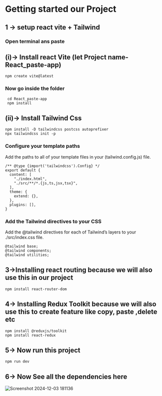 # Getting started our Project 
## 1 -> setup react vite + Tailwind 
### Open terminal ans paste
## (i)-> Install react Vite (let Project name- React_paste-app)
```
npm create vite@latest
```
###  Now go inside the folder 
```
 cd React_paste-app
 npm install
```
## (ii)-> Install Tailwind Css
```
npm install -D tailwindcss postcss autoprefixer
npx tailwindcss init -p
```
### Configure your template paths
 Add the paths to all of your template files in your (tailwind.config.js) file.
```
/** @type {import('tailwindcss').Config} */
export default {
  content: [
    "./index.html",
    "./src/**/*.{js,ts,jsx,tsx}",
  ],
  theme: {
    extend: {},
  },
  plugins: [],
}
```
### Add the Tailwind directives to your CSS
 Add the @tailwind directives for each of Tailwind’s layers to your ./src/index.css file.
 ```
@tailwind base;
@tailwind components;
@tailwind utilities;
```
## 3->Installing react routing because we will also use this in our project 
```
npm install react-router-dom
```
## 4-> Installing Redux Toolkit because we will also use this to create feature like copy, paste ,delete etc 
```
npm install @reduxjs/toolkit
npm install react-redux
```
## 5-> Now run this project 
```
npm run dev
```
## 6-> Now See all the dependencies here 
![Screenshot 2024-12-03 181136](https://github.com/user-attachments/assets/dbb58649-c14c-44c7-8212-5f89b11e7095)

